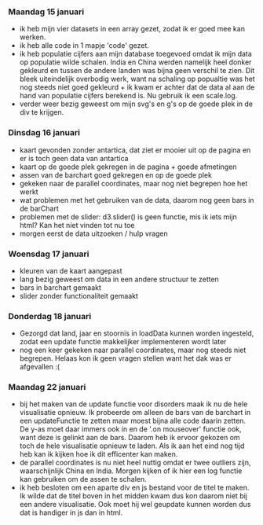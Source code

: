 ### Maandag 15 januari
- ik heb mijn vier datasets in een array gezet, zodat ik er goed mee kan werken.
- ik heb alle code in 1 mapje 'code' gezet.
- ik heb populatie cijfers aan mijn database toegevoed omdat ik mijn data op populatie
wilde schalen. India en China werden namelijk heel donker gekleurd en tussen de
andere landen was bijna geen verschil te zien. Dit bleek uiteindelijk overbodig werk,
want na schaling op popualtie was het nog steeds niet goed gekleurd + ik kwam er
achter dat de data al aan de hand van populatie cijfers berekend is. Nu gebruik ik
een scale.log.
- verder weer bezig geweest om mijn svg's en g's op de goede plek in de div te krijgen.

### Dinsdag 16 januari
- kaart gevonden zonder antartica, dat ziet er mooier uit op de pagina en er is toch
geen data van antartica
- kaart op de goede plek gekregen in de pagina + goede afmetingen
- assen van de barchart goed gekregen en op de goede plek
- gekeken naar de parallel coordinates, maar nog niet begrepen hoe het werkt
- wat problemen met het gebruiken van de data, daarom nog geen bars in de barChart
- problemen met de slider: d3.slider() is geen functie, mis ik iets mijn html? Kan
het niet vinden tot nu toe
- morgen eerst de data uitzoeken / hulp vragen

### Woensdag 17 januari
- kleuren van de kaart aangepast
- lang bezig geweest om data in een andere structuur te zetten
- bars in barchart gemaakt
- slider zonder functionaliteit gemaakt

### Donderdag 18 januari
- Gezorgd dat land, jaar en stoornis in loadData kunnen worden ingesteld, zodat
een update functie makkelijker implementeren wordt later
- nog een keer gekeken naar parallel coordinates, maar nog steeds niet begrepen.
Helaas kon ik geen vragen stellen want het dak was er afgevallen :(

### Maandag 22 januari
- bij het maken van de update functie voor disorders maak ik nu de hele visualisatie
opnieuw. Ik probeerde om alleen de bars van de barchart in een updateFunctie te zetten
maar moest bijna alle code daarin zetten. De y-as moet daar immers ook in en de
'.on mouseover' functie ook, want deze is gelinkt aan de bars. Daarom heb ik ervoor
gekozen om toch de hele visualisatie opnieuw te laden. Als ik aan het eind nog tijd
heb kan ik kijken hoe ik dit efficenter kan maken.
- de parallel coordinates is nu niet heel nuttig omdat er twee outliers zijn, waarschijnlijk
China en India. Morgen kijken of ik hier een log functie kan gebruiken om de assen
te schalen.
- ik heb besloten om een aparte div en js bestand voor de titel te maken. Ik wilde
dat de titel boven in het midden kwam dus kon daarom niet bij een andere visualisatie.
Ook moet hij wel geupdate kunnen worden dus dat is handiger in js dan in html. 
